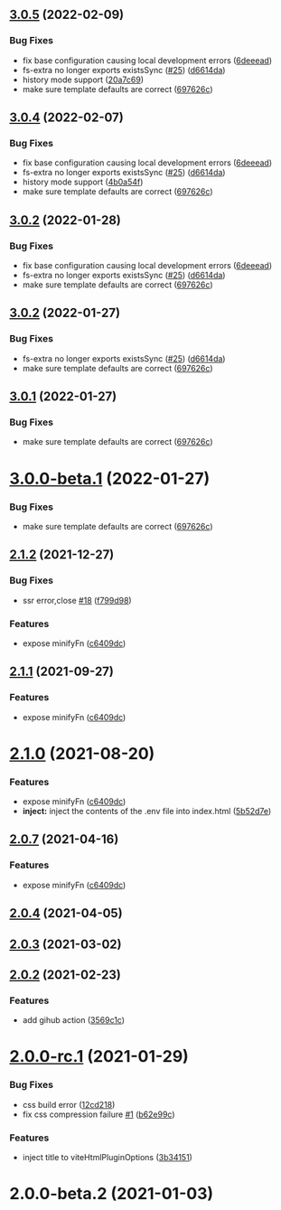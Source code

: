 ## [3.0.5](https://github.com/vbenjs/vite-plugin-html/compare/v3.0.0...v3.0.5) (2022-02-09)

### Bug Fixes

- fix base configuration causing local development errors ([6deeead](https://github.com/vbenjs/vite-plugin-html/commit/6deeead53f02007effd42b013d0eb03390f0a9a2))
- fs-extra no longer exports existsSync ([#25](https://github.com/vbenjs/vite-plugin-html/issues/25)) ([d6614da](https://github.com/vbenjs/vite-plugin-html/commit/d6614dae2ab5d2f53d54ec480e1212613819186b))
- history mode support ([20a7c69](https://github.com/vbenjs/vite-plugin-html/commit/20a7c69ed7f8f355bda923dd9f84717727276c67))
- make sure template defaults are correct ([697626c](https://github.com/vbenjs/vite-plugin-html/commit/697626cb62db42c1853788ac4019a834822b19e5))

## [3.0.4](https://github.com/vbenjs/vite-plugin-html/compare/v3.0.0...v3.0.4) (2022-02-07)

### Bug Fixes

- fix base configuration causing local development errors ([6deeead](https://github.com/vbenjs/vite-plugin-html/commit/6deeead53f02007effd42b013d0eb03390f0a9a2))
- fs-extra no longer exports existsSync ([#25](https://github.com/vbenjs/vite-plugin-html/issues/25)) ([d6614da](https://github.com/vbenjs/vite-plugin-html/commit/d6614dae2ab5d2f53d54ec480e1212613819186b))
- history mode support ([4b0a54f](https://github.com/vbenjs/vite-plugin-html/commit/4b0a54fd08dd3e065b239ef0587dc683263db343))
- make sure template defaults are correct ([697626c](https://github.com/vbenjs/vite-plugin-html/commit/697626cb62db42c1853788ac4019a834822b19e5))

## [3.0.2](https://github.com/vbenjs/vite-plugin-html/compare/v3.0.0...v3.0.2) (2022-01-28)

### Bug Fixes

- fix base configuration causing local development errors ([6deeead](https://github.com/vbenjs/vite-plugin-html/commit/6deeead53f02007effd42b013d0eb03390f0a9a2))
- fs-extra no longer exports existsSync ([#25](https://github.com/vbenjs/vite-plugin-html/issues/25)) ([d6614da](https://github.com/vbenjs/vite-plugin-html/commit/d6614dae2ab5d2f53d54ec480e1212613819186b))
- make sure template defaults are correct ([697626c](https://github.com/vbenjs/vite-plugin-html/commit/697626cb62db42c1853788ac4019a834822b19e5))

## [3.0.2](https://github.com/vbenjs/vite-plugin-html/compare/v3.0.0...v3.0.2) (2022-01-27)

### Bug Fixes

- fs-extra no longer exports existsSync ([#25](https://github.com/vbenjs/vite-plugin-html/issues/25)) ([d6614da](https://github.com/vbenjs/vite-plugin-html/commit/d6614dae2ab5d2f53d54ec480e1212613819186b))
- make sure template defaults are correct ([697626c](https://github.com/vbenjs/vite-plugin-html/commit/697626cb62db42c1853788ac4019a834822b19e5))

## [3.0.1](https://github.com/vbenjs/vite-plugin-html/compare/v3.0.0...v3.0.1) (2022-01-27)

### Bug Fixes

- make sure template defaults are correct ([697626c](https://github.com/vbenjs/vite-plugin-html/commit/697626cb62db42c1853788ac4019a834822b19e5))

# [3.0.0-beta.1](https://github.com/vbenjs/vite-plugin-html/compare/v3.0.0...v3.0.0-beta.1) (2022-01-27)

### Bug Fixes

- make sure template defaults are correct ([697626c](https://github.com/vbenjs/vite-plugin-html/commit/697626cb62db42c1853788ac4019a834822b19e5))

## [2.1.2](https://github.com/vbenjs/vite-plugin-html/compare/v2.0.6...v2.1.2) (2021-12-27)

### Bug Fixes

- ssr error,close [#18](https://github.com/vbenjs/vite-plugin-html/issues/18) ([f799d98](https://github.com/vbenjs/vite-plugin-html/commit/f799d9821ec9b22bbbfd8b92ddcb4d25cc18219e))

### Features

- expose minifyFn ([c6409dc](https://github.com/vbenjs/vite-plugin-html/commit/c6409dc25e118b47adff250ab4dd0a239803258b))

## [2.1.1](https://github.com/vbenjs/vite-plugin-html/compare/v2.0.6...v2.1.1) (2021-09-27)

### Features

- expose minifyFn ([c6409dc](https://github.com/vbenjs/vite-plugin-html/commit/c6409dc25e118b47adff250ab4dd0a239803258b))

# [2.1.0](https://github.com/vbenjs/vite-plugin-html/compare/v2.0.6...v2.1.0) (2021-08-20)

### Features

- expose minifyFn ([c6409dc](https://github.com/vbenjs/vite-plugin-html/commit/c6409dc25e118b47adff250ab4dd0a239803258b))
- **inject:** inject the contents of the .env file into index.html ([5b52d7e](https://github.com/vbenjs/vite-plugin-html/commit/5b52d7e654c1056f6a368f4c7df0de8a63b61874))

## [2.0.7](https://github.com/vbenjs/vite-plugin-html/compare/v2.0.6...v2.0.7) (2021-04-16)

### Features

- expose minifyFn ([c6409dc](https://github.com/vbenjs/vite-plugin-html/commit/c6409dc25e118b47adff250ab4dd0a239803258b))

## [2.0.4](https://github.com/vbenjs/vite-plugin-html/compare/v2.0.2...v2.0.4) (2021-04-05)

## [2.0.3](https://github.com/vbenjs/vite-plugin-html/compare/v2.0.2...v2.0.3) (2021-03-02)

## [2.0.2](https://github.com/vbenjs/vite-plugin-html/compare/v2.0.1...v2.0.2) (2021-02-23)

### Features

- add gihub action ([3569c1c](https://github.com/vbenjs/vite-plugin-html/commit/3569c1c097be457fe91b5bb39c2bd56e61753fc9))

# [2.0.0-rc.1](https://github.com/vbenjs/vite-plugin-html/compare/v2.0.0-beta.2...v2.0.0-rc.1) (2021-01-29)

### Bug Fixes

- css build error ([12cd218](https://github.com/vbenjs/vite-plugin-html/commit/12cd218c3f02267022eed06eea18c8e67d4119ff))
- fix css compression failure [#1](https://github.com/vbenjs/vite-plugin-html/issues/1) ([b62e99c](https://github.com/vbenjs/vite-plugin-html/commit/b62e99cd809a0a581cbd1e1dae9260d0b35e9abb))

### Features

- inject title to viteHtmlPluginOptions ([3b34151](https://github.com/vbenjs/vite-plugin-html/commit/3b341516cc78c83619d672ab1c5316a4339a92ac))

# 2.0.0-beta.2 (2021-01-03)

